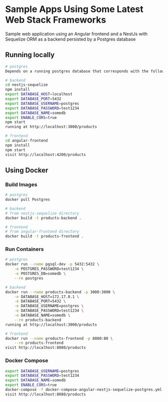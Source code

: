 
# Sample Apps Using Some Latest Web Stack Frameworks

Sample web application using an Angular frontend and a NestJs with Sequelize ORM as a backend persisted by a Postgres database

## Running locally
```bash
# postgres
Depends on a running postgres database that corresponds with the following database variables

# backend
cd nestjs-sequelize
npm install
export DATABASE_HOST=localhost
export DATABASE_PORT=5432
export DATABASE_USERNAME=postgres
export DATABASE_PASSWORD=test1234
export DATABASE_NAME=somedb
export ENABLE_CORS=true
npm start
running at http://localhost:3000/products

# frontend
cd angular-frontend
npm install
npm start
visit http://localhost:4200/products
```

## Using Docker

### Build Images
```bash
# postgres
docker pull Postgres

# backend
# from nestjs-sequelize directory
docker build -t products-backend .

# frontend
# from angular-frontend directory
docker build -t products-frontend .
```

### Run Containers
```bash
# postgres
docker run --name pgsql-dev -p 5432:5432 \
    -e POSTGRES_PASSWORD=test1234 \
    -e POSTGRES_DB=somedb \
    --rm postgres

# backend
docker run --name products-backend -p 3000:3000 \
    -e DATABASE_HOST=172.17.0.1 \
    -e DATABASE_PORT=5432 \
    -e DATABASE_USERNAME=postgres \
    -e DATABASE_PASSWORD=test1234 \
    -e DATABASE_NAME=somedb \
    --rm products-backend
running at http://localhost:3000/products

# frontend
docker run --name products-frontend -p 8080:80 \
    --rm products-frontend
visit http://localhost:8080/products
```

### Docker Compose
```bash
export DATABASE_USERNAME=postgres
export DATABASE_PASSWORD=test1234
export DATABASE_NAME=somedb
export ENABLE_CORS=true
docker-compose -f docker-compose-angular-nestjs-sequelize-postgres.yml up
visit http://localhost:8080/products
```